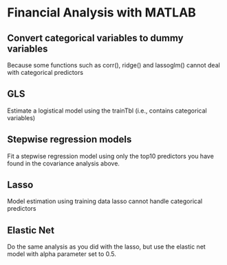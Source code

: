 # Financial Analysis with MATLAB

## Convert categorical variables to dummy variables
Because some functions such as corr(), ridge() and lassoglm() cannot deal with categorical predictors

## GLS
Estimate a logistical model using the trainTbl (i.e., contains categorical variables)

## Stepwise regression models
Fit a stepwise regression model using only the top10 predictors you have found in the covariance analysis above.

## Lasso
Model estimation using training data lasso cannot handle categorical predictors

## Elastic Net
Do the same analysis as you did with the lasso, but use the elastic net model with alpha parameter set to 0.5.
